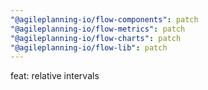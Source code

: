 ```yaml
---
"@agileplanning-io/flow-components": patch
"@agileplanning-io/flow-metrics": patch
"@agileplanning-io/flow-charts": patch
"@agileplanning-io/flow-lib": patch
---
```


feat: relative intervals
